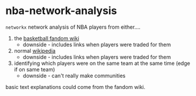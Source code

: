 # nba-network-analysis

`networkx` network analysis of NBA players from either....
1. the [basketball fandom wiki](https://basketball.fandom.com/wiki/Harrison_Barnes)
   - downside - includes links when players were traded for them
2. normal [wikipedia](https://en.wikipedia.org/wiki/LeBron_James)
   - downside - includes links when players were traded for them
3. identifying which players were on the same team at the same time (edge if on same team)
   - downside - can't really make communities
  
  
  basic text explanations could come from the fandom wiki.
